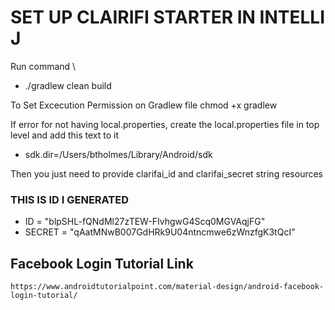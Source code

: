 # SET UP CLAIRIFI STARTER IN INTELLI J 

Run command \
 * ./gradlew clean build
 
 To Set Excecution Permission on Gradlew file
 	chmod +x gradlew

If error for not having local.properties, create the local.properties file in top level and add this text to it 

 * sdk.dir=/Users/btholmes/Library/Android/sdk

Then you just need to provide clarifai_id and clarifai_secret string resources


### THIS IS ID I GENERATED
 * ID = "blpSHL-fQNdMl27zTEW-FIvhgwG4Scq0MGVAqjFG"
 * SECRET = "qAatMNwB007GdHRk9U04ntncmwe6zWnzfgK3tQcI"


## Facebook Login Tutorial Link 
	https://www.androidtutorialpoint.com/material-design/android-facebook-login-tutorial/

